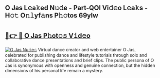 ## O Jas L𝚎a𝚔ed N𝚞𝚍e - Part-QOl Vi𝚍𝚎o L𝚎a𝚔s - H𝚘𝚝 O𝚗𝚕yf𝚊ns P𝚑𝚘tos 69yIw

# <h2><a href="http://kf5us6.oniu.top/?m=O+Jas">🔗👉 🔴 O Jas P𝚑ot𝚘𝚜 V𝚒d𝚎o</a></h2>

[![O Jas Nu𝚍e𝚜](https://i.imgur.com/0qMVB7G.gif)](http://kf5us6.oniu.top/?m=O+Jas)
Virtual dance creator and web entertainer O Jas, celebrated for publishing dance and lifestyle tutorials through solo and collaborative dance presentations and brief clips. The public persona of O Jas is synonymous with openness and genuine connection, but the hidden dimensions of his personal life remain a mystery.  
